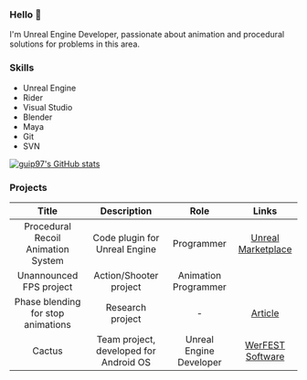 ### Hello 🤙

I'm Unreal Engine Developer, passionate about animation and procedural solutions for problems in this area.

### Skills

- Unreal Engine
- Rider
- Visual Studio
- Blender
- Maya
- Git
- SVN

[![guip97's GitHub stats](https://github-readme-stats.vercel.app/api?username=guip97)](https://github.com/anuraghazra/github-readme-stats)

### Projects

|Title|Description|Role|Links|
|:---:|:---:|:---:|:---:|
|Procedural Recoil Animation System|Code plugin for Unreal Engine|Programmer|[Unreal Marketplace](https://www.unrealengine.com/marketplace/en-US/product/76194998d28247018bee7be203f6c948)|
|Unannounced FPS project|Action/Shooter project|Animation Programmer||
|Phase blending for stop animations|Research project|-|[Article](https://github.com/guip97/phase-blending)|
|Cactus|Team project, developed for Android OS|Unreal Engine Developer|[WerFEST Software](https://github.com/werfestsoftware)|
